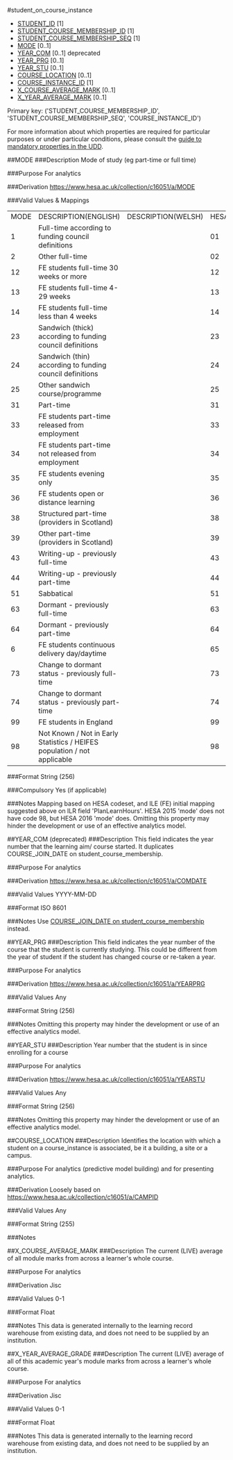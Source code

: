 #student_on_course_instance
* [STUDENT_ID](student.md#student_id) [1]
* [STUDENT_COURSE_MEMBERSHIP_ID](student_course_membership.md#student_course_membership_id) [1]
* [STUDENT_COURSE_MEMBERSHIP_SEQ](student_course_membership.md#student_course_membership_seq) [1]
* [MODE](#mode) [0..1]
* [YEAR_COM](#year_com) [0..1] deprecated
* [YEAR_PRG](#year_prg) [0..1]
* [YEAR_STU](#year_stu) [0..1]
* [COURSE_LOCATION](#course_location) [0..1]
* [COURSE_INSTANCE_ID](course_instance.md#course_instance_id) [1]
* [X_COURSE_AVERAGE_MARK](#course_average_mark) [0..1]
* [X_YEAR_AVERAGE_MARK](#year_average_mark) [0..1]

Primary key: ('STUDENT_COURSE_MEMBERSHIP_ID', 'STUDENT_COURSE_MEMBERSHIP_SEQ', 'COURSE_INSTANCE_ID')

For more information about which properties are required for particular purposes or under particular conditions, please consult the [guide to mandatory properties in the UDD](../mandatory.md).

##MODE
###Description
Mode of study (eg part-time or full time)

###Purpose
For analytics

###Derivation
https://www.hesa.ac.uk/collection/c16051/a/MODE

###Valid Values & Mappings

<table>
            <tr>
                <td>MODE</td>
                <td>DESCRIPTION(ENGLISH)</td>
                <td>DESCRIPTION(WELSH)</td>
                <td>HESA(MODE)</td>
                <td>FEILR(PlanLearnHours) </td>
            </tr>
            <tr>
                <td>1</td>
                <td>Full-time according to funding council definitions</td>
                <td></td>
                <td>01</td>
                <td>PlanLearnHours > 540 </td>
            </tr>
            <tr>
                <td>2</td>
                <td>Other full-time</td>
                <td></td>
                <td>02</td>
                <td>N/A </td>
            </tr>
            <tr>
                <td>12</td>
                <td>FE students full-time 30 weeks or more</td>
                <td></td>
                <td>12</td>
                <td>N/A </td>
            </tr>
            <tr>
                <td>13</td>
                <td>FE students full-time 4-29 weeks</td>
                <td></td>
                <td>13</td>
                <td>N/A </td>
            </tr>
            <tr>
                <td>14</td>
                <td>FE students full-time less than 4 weeks</td>
                <td></td>
                <td>14</td>
                <td>N/A </td>
            </tr>
            <tr>
                <td>23</td>
                <td>Sandwich (thick) according to funding council definitions</td>
                <td></td>
                <td>23</td>
                <td>N/A </td>
            </tr>
            <tr>
                <td>24</td>
                <td>Sandwich (thin) according to funding council definitions</td>
                <td></td>
                <td>24</td>
                <td>N/A </td>
            </tr>
            <tr>
                <td>25</td>
                <td>Other sandwich course/programme</td>
                <td></td>
                <td>25</td>
                <td>N/A </td>
            </tr>
            <tr>
                <td>31</td>
                <td>Part-time</td>
                <td></td>
                <td>31</td>
                <td>PlanLearnHours &le; 540 </td>
            </tr>
            <tr>
                <td>33</td>
                <td>FE students part-time released from employment</td>
                <td></td>
                <td>33</td>
                <td>N/A </td>
            </tr>
            <tr>
                <td>34</td>
                <td>FE students part-time not released from employment</td>
                <td></td>
                <td>34</td>
                <td>N/A </td>
            </tr>
            <tr>
                <td>35</td>
                <td>FE students evening only</td>
                <td></td>
                <td>35</td>
                <td>N/A </td>
            </tr>
            <tr>
                <td>36</td>
                <td>FE students open or distance learning</td>
                <td></td>
                <td>36</td>
                <td>N/A </td>
            </tr>
            <tr>
                <td>38</td>
                <td>Structured part-time (providers in Scotland)</td>
                <td></td>
                <td>38</td>
                <td>N/A </td>
            </tr>
            <tr>
                <td>39</td>
                <td>Other part-time (providers in Scotland)</td>
                <td></td>
                <td>39</td>
                <td>N/A </td>
            </tr>
            <tr>
                <td>43</td>
                <td>Writing-up - previously full-time</td>
                <td></td>
                <td>43</td>
                <td>N/A </td>
            </tr>
            <tr>
                <td>44</td>
                <td>Writing-up - previously part-time</td>
                <td></td>
                <td>44</td>
                <td>N/A </td>
            </tr>
            <tr>
                <td>51</td>
                <td>Sabbatical</td>
                <td></td>
                <td>51</td>
                <td>N/A </td>
            </tr>
            <tr>
                <td>63</td>
                <td>Dormant - previously full-time</td>
                <td></td>
                <td>63</td>
                <td>N/A </td>
            </tr>
            <tr>
                <td>64</td>
                <td>Dormant - previously part-time</td>
                <td></td>
                <td>64</td>
                <td>N/A </td>
            </tr>
            <tr>
                <td>6</td>
                <td>FE students continuous delivery day/daytime</td>
                <td></td>
                <td>65</td>
                <td>N/A </td>
            </tr>
            <tr>
                <td>73</td>
                <td>Change to dormant status - previously full-time</td>
                <td></td>
                <td>73</td>
                <td>N/A </td>
            </tr>
            <tr>
                <td>74</td>
                <td>Change to dormant status - previously part-time</td>
                <td></td>
                <td>74</td>
                <td>N/A </td>
            </tr>
            <tr>
                <td>99</td>
                <td>FE students in England</td>
                <td></td>
                <td>99</td>
                <td>N/A </td>
            </tr>
            <tr>
                <td>98</td>
                <td>Not Known / Not in Early Statistics / HEIFES population / not applicable</td>
                <td></td>
                <td>98</td>
                <td>N/A</td>
            </tr>
</table>  

###Format
String (256)

###Compulsory
Yes (if applicable)

###Notes
Mapping based on HESA codeset, and ILE (FE) initial mapping suggested above on ILR field 'PlanLearnHours'. HESA 2015 'mode' does not have code 98, but HESA 2016 'mode' does.
Omitting this property may hinder the development or use of an effective analytics model.


##YEAR_COM (deprecated)
###Description
This field indicates the year number that the learning aim/ course started. It duplicates COURSE_JOIN_DATE on student_course_membership.

###Purpose
For analytics

###Derivation
https://www.hesa.ac.uk/collection/c16051/a/COMDATE

###Valid Values
YYYY-MM-DD

###Format
ISO 8601

###Notes
Use [COURSE_JOIN_DATE on student_course_membership](student_course_membership.md#course_join_date) instead.

##YEAR_PRG
###Description
This field indicates the year number of the course that the student is currently studying. This could be different from the year of student if the student has changed course or re-taken a year.

###Purpose
For analytics

###Derivation
https://www.hesa.ac.uk/collection/c16051/a/YEARPRG

###Valid Values
Any

###Format
String (256)

###Notes
Omitting this property may hinder the development or use of an effective analytics model.

##YEAR_STU
###Description
Year number that the student is in since enrolling for a course

###Purpose
For analytics

###Derivation
https://www.hesa.ac.uk/collection/c16051/a/YEARSTU

###Valid Values
Any

###Format
String (256)

###Notes
Omitting this property may hinder the development or use of an effective analytics model.

##COURSE_LOCATION
###Description
Identifies the location with which a student on a course_instance is associated, be it a building, a site or a campus.

###Purpose
For analytics (predictive model building) and for presenting analytics.

###Derivation
Loosely based on
https://www.hesa.ac.uk/collection/c16051/a/CAMPID

###Valid Values
Any

###Format
String (255)

###Notes


##X_COURSE_AVERAGE_MARK
###Description
The current (LIVE) average of all module marks from across a learner's whole course.

###Purpose
For analytics

###Derivation
Jisc

###Valid Values
0-1

###Format
Float

###Notes
This data is generated internally to the learning record warehouse from existing data, and does not need to be supplied by an institution.


##X_YEAR_AVERAGE_GRADE
###Description
The current (LIVE) average of all of this academic year's module marks from across a learner's whole course.

###Purpose
For analytics

###Derivation
Jisc

###Valid Values
0-1

###Format
Float

###Notes
This data is generated internally to the learning record warehouse from existing data, and does not need to be supplied by an institution.
